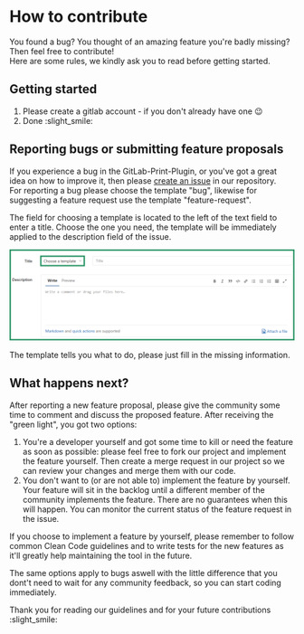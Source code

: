 # How to contribute

You found a bug? You thought of an amazing feature you're badly missing? Then feel free to contribute!  
Here are some rules, we kindly ask you to read before getting started.

## Getting started

1. Please create a gitlab account - if you don't already have one :wink: 
2. Done :slight\_smile:  

## Reporting bugs or submitting feature proposals

If you experience a bug in the GitLab-Print-Plugin, or you've got a great idea on how to improve it, then please [create an issue](https://gitlab.com/datev/vuepress-plugin-offlinesearch/issues/new) in our repository.  
For reporting a bug please choose the template "bug", likewise for suggesting a feature request use the template "feature-request".  

The field for choosing a template is located to the left of the text field to enter a title. Choose the one you need, the template will be immediately applied to the description field of the issue.  <br>

![howToContribute01](img/contributing1.png)  <br>

The template tells you what to do, please just fill in the missing information.  

## What happens next? 

After reporting a new feature proposal, please give the community some time to comment and discuss the proposed feature. After receiving the "green light", you got two options:

1. You're a developer yourself and got some time to kill or need the feature as soon as possible: please feel free to fork our project and implement the feature yourself. Then create a merge request in our project so we can review your changes and merge them with our code.
2. You don't want to (or are not able to) implement the feature by yourself. Your feature will sit in the backlog until a different member of the community implements the feature. There are no guarantees when this will happen. You can monitor the current status of the feature request in the issue.

If you choose to implement a feature by yourself, please remember to follow common Clean Code guidelines and to write tests for the new features as it'll greatly help maintaining the tool in the future.  

The same options apply to bugs aswell with the little difference that you dont't need to wait for any community feedback, so you can start coding immediately.  

Thank you for reading our guidelines and for your future contributions :slight\_smile: